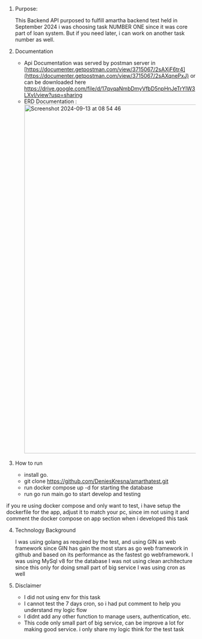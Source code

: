 1. Purpose:
   
   This Backend API purposed to fulfill amartha backend test held in September 2024
   i was choosing task NUMBER ONE since it was core part of loan system. But if you need later, i can work on another task number as well.
2. Documentation
   
   - Api Documentation was served by postman server in [https://documenter.getpostman.com/view/3715067/2sAXjF6tr4](https://documenter.getpostman.com/view/3715067/2sAXqnePxJ)
     or can be downloaded here https://drive.google.com/file/d/17qvqaNmbDmyVfbD5npHnJeTrYlW3LXvI/view?usp=sharing
   - ERD Documentation :
     <img width="926" alt="Screenshot 2024-09-13 at 08 54 46" src="https://github.com/user-attachments/assets/43919570-52d6-4afc-a673-9dc2d6f98e9a">

3. How to run
   - install go.
   - git clone https://github.com/DeniesKresna/amarthatest.git
   - run docker compose up -d for starting the database
   - run go run main.go to start develop and testing
     
  if you re using docker compose and only want to test, i have setup the dockerfile for the app, adjust it to match your pc, since im not using it and comment the docker compose on app section when i developed this task

4. Technology Background
   
   I was using golang as required by the test, and using GIN as web framework since GIN has gain the most stars as go web framework in github and based on its performance as the fastest go webframework.
   I was using MySql v8 for the database
   I was not using clean architecture since this only for doing small part of big service
   I was using cron as well

5. Disclaimer
   - I did not using env for this task
   - I cannot test the 7 days cron, so i had put comment to help you understand my logic flow
   - I didnt add any other function to manage users, authentication, etc.
   - This code only small part of big service, can be improve a lot for making good service. i only share my logic think for the test task

   
